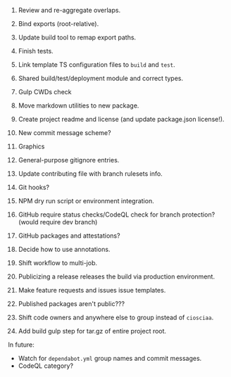 1. Review and re-aggregate overlaps.
2. Bind exports (root-relative).
3. Update build tool to remap export paths.
4. Finish tests.
5. Link template TS configuration files to `build` and `test`.
6. Shared build/test/deployment module and correct types.
7. Gulp CWDs check
1. Move markdown utilities to new package.

1. Create project readme and license (and update package.json license!).
2. New commit message scheme?
3. Graphics
4. General-purpose gitignore entries.
5. Update contributing file with branch rulesets info.

1. Git hooks?
2. NPM dry run script or environment integration.

1. GitHub require status checks/CodeQL check for branch protection? (would require dev branch)
2. GitHub packages and attestations?
3. Decide how to use annotations.
4. Shift workflow to multi-job.

1. Publicizing a release releases the build via production environment.
2. Make feature requests and issues issue templates.
3. Published packages aren't public???
4. Shift code owners and anywhere else to group instead of `ciosciaa`.
5. Add build gulp step for tar.gz of entire project root.

In future:
- Watch for `dependabot.yml` group names and commit messages.
- CodeQL category?